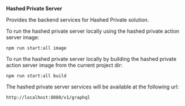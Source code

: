 **Hashed Private Server**

Provides the backend services for Hashed Private solution.

To run the hashed private server locally using the hashed private action server image:

`npm run start:all image`

To run the hashed private server locally by building the hashed private action server image from the current project dir:

`npm run start:all build`

The hashed private server services will be available at the following url:

`http://localhost:8080/v1/graphql`

